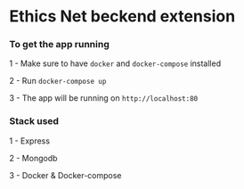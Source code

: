 # Ethics Net beckend extension

### To get the app running

1 - Make sure to have `docker` and `docker-compose` installed

2 - Run `docker-compose up`

3 - The app will be running on `http://localhost:80`

### Stack used 

1 - Express

2 - Mongodb

3 - Docker & Docker-compose